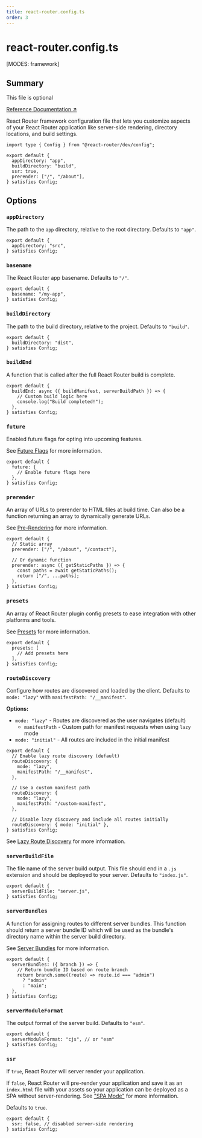 ```yaml
---
title: react-router.config.ts
order: 3
---
```


# react-router.config.ts

[MODES: framework]

## Summary

<docs-info>
This file is optional
</docs-info>

[Reference Documentation ↗](https://api.reactrouter.com/dev/types/_react_router_dev.config.Config.html)

React Router framework configuration file that lets you customize aspects of your React Router application like server-side rendering, directory locations, and build settings.

```tsx filename=react-router.config.ts
import type { Config } from "@react-router/dev/config";

export default {
  appDirectory: "app",
  buildDirectory: "build",
  ssr: true,
  prerender: ["/", "/about"],
} satisfies Config;
```

## Options

### `appDirectory`

The path to the `app` directory, relative to the root directory. Defaults to `"app"`.

```tsx filename=react-router.config.ts
export default {
  appDirectory: "src",
} satisfies Config;
```

### `basename`

The React Router app basename. Defaults to `"/"`.

```tsx filename=react-router.config.ts
export default {
  basename: "/my-app",
} satisfies Config;
```

### `buildDirectory`

The path to the build directory, relative to the project. Defaults to `"build"`.

```tsx filename=react-router.config.ts
export default {
  buildDirectory: "dist",
} satisfies Config;
```

### `buildEnd`

A function that is called after the full React Router build is complete.

```tsx filename=react-router.config.ts
export default {
  buildEnd: async ({ buildManifest, serverBuildPath }) => {
    // Custom build logic here
    console.log("Build completed!");
  },
} satisfies Config;
```

### `future`

Enabled future flags for opting into upcoming features.

See [Future Flags][future-flags] for more information.

```tsx filename=react-router.config.ts
export default {
  future: {
    // Enable future flags here
  },
} satisfies Config;
```

### `prerender`

An array of URLs to prerender to HTML files at build time. Can also be a function returning an array to dynamically generate URLs.

See [Pre-Rendering][pre-rendering] for more information.

```tsx filename=react-router.config.ts
export default {
  // Static array
  prerender: ["/", "/about", "/contact"],

  // Or dynamic function
  prerender: async ({ getStaticPaths }) => {
    const paths = await getStaticPaths();
    return ["/", ...paths];
  },
} satisfies Config;
```

### `presets`

An array of React Router plugin config presets to ease integration with other platforms and tools.

See [Presets][presets] for more information.

```tsx filename=react-router.config.ts
export default {
  presets: [
    // Add presets here
  ],
} satisfies Config;
```

### `routeDiscovery`

Configure how routes are discovered and loaded by the client. Defaults to `mode: "lazy"` with `manifestPath: "/__manifest"`.

**Options:**

- `mode: "lazy"` - Routes are discovered as the user navigates (default)
  - `manifestPath` - Custom path for manifest requests when using `lazy` mode
- `mode: "initial"` - All routes are included in the initial manifest

```tsx filename=react-router.config.ts
export default {
  // Enable lazy route discovery (default)
  routeDiscovery: {
    mode: "lazy",
    manifestPath: "/__manifest",
  },

  // Use a custom manifest path
  routeDiscovery: {
    mode: "lazy",
    manifestPath: "/custom-manifest",
  },

  // Disable lazy discovery and include all routes initially
  routeDiscovery: { mode: "initial" },
} satisfies Config;
```

See [Lazy Route Discovery][lazy-route-discovery] for more information.

### `serverBuildFile`

The file name of the server build output. This file should end in a `.js` extension and should be deployed to your server. Defaults to `"index.js"`.

```tsx filename=react-router.config.ts
export default {
  serverBuildFile: "server.js",
} satisfies Config;
```

### `serverBundles`

A function for assigning routes to different server bundles. This function should return a server bundle ID which will be used as the bundle's directory name within the server build directory.

See [Server Bundles][server-bundles] for more information.

```tsx filename=react-router.config.ts
export default {
  serverBundles: ({ branch }) => {
    // Return bundle ID based on route branch
    return branch.some((route) => route.id === "admin")
      ? "admin"
      : "main";
  },
} satisfies Config;
```

### `serverModuleFormat`

The output format of the server build. Defaults to `"esm"`.

```tsx filename=react-router.config.ts
export default {
  serverModuleFormat: "cjs", // or "esm"
} satisfies Config;
```

### `ssr`

If `true`, React Router will server render your application.

If `false`, React Router will pre-render your application and save it as an `index.html` file with your assets so your application can be deployed as a SPA without server-rendering. See ["SPA Mode"][spa-mode] for more information.

Defaults to `true`.

```tsx filename=react-router.config.ts
export default {
  ssr: false, // disabled server-side rendering
} satisfies Config;
```

[future-flags]: ../../upgrading/future
[presets]: ../../how-to/presets
[server-bundles]: ../../how-to/server-bundles
[pre-rendering]: ../../how-to/pre-rendering
[spa-mode]: ../../how-to/spa
[lazy-route-discovery]: ../../explanation/lazy-route-discovery

